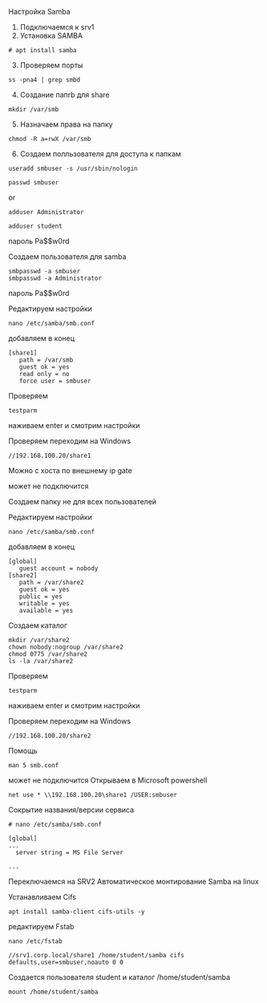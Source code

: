 Настройка Samba
1. Подключаемся к srv1
2. Установка SAMBA
```
# apt install samba
```
3. Проверяем порты
```
ss -pna4 | grep smbd
```
4. Создание папrb для share
```
mkdir /var/smb
```
5. Назначаем права на папку
```
chmod -R a=rwX /var/smb
```

6. Создаем полльзователя для доступа к папкам

```
useradd smbuser -s /usr/sbin/nologin
```
```
passwd smbuser
```
or
```
adduser Administrator
```
```
adduser student
```
пароль Pa$$w0rd

Создаем пользователя для samba
```
smbpasswd -a smbuser
smbpasswd -a Administrator
```
пароль Pa$$w0rd


Редактируем настройки

```
nano /etc/samba/smb.conf
```
добавляем в конец
```
[share1]
   path = /var/smb
   guest ok = yes
   read only = no
   force user = smbuser
```


Проверяем 

```
testparm
```
наживаем enter
и смотрим настройки

Проверяем
переходим на Windows 

```
//192.168.100.20/share1
```

Можно с хоста по внешнему ip gate

может не подключится


Создаем папку не для всех пользователей

Редактируем настройки

```
nano /etc/samba/smb.conf
```
добавляем в конец
```
[global]
   guest account = nobody
[share2]
   path = /var/share2
   guest ok = yes
   public = yes
   writable = yes
   available = yes
```
Создаем каталог

```
mkdir /var/share2
chown nobody:nogroup /var/share2
chmod 0775 /var/share2
ls -la /var/share2
```

Проверяем 

```
testparm
```
наживаем enter
и смотрим настройки

Проверяем
переходим на Windows 

```
//192.168.100.20/share2
```


Помощь

```
man 5 smb.conf
```

может не подключится
Открываем в Microsoft powershell

```
net use * \\192.168.100.20\share1 /USER:smbuser
```


Сокрытие названия/версии сервиса
```
# nano /etc/samba/smb.conf
```
```
[global]
...
  server string = MS File Server

...
```

Переключаемся на SRV2
Автоматическое монтирование Samba на linux

Устанавливаем Cifs

```
apt install samba-client cifs-utils -y
```

редактируем Fstab

```
nano /etc/fstab
```

```
//srv1.corp.local/share1 /home/student/samba cifs defaults,user=smbuser,noauto 0 0
```
Создается пользователя student и каталог /home/student/samba

```
mount /home/student/samba
```


